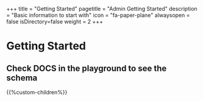 +++
title = "Getting Started"
pagetitle = "Admin Getting Started"
description = "Basic information to start with"
icon = "fa-paper-plane"
alwaysopen = false
isDirectory=false
weight = 2
+++

# Getting Started
## Check DOCS in the playground to see the schema


{{%custom-children%}}